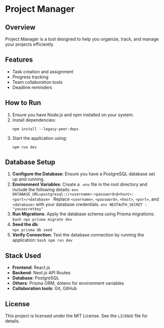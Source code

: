 # Project Manager

## Overview
Project Manager is a tool designed to help you organize, track, and manage your projects efficiently.

## Features
- Task creation and assignment
- Progress tracking
- Team collaboration tools
- Deadline reminders

## How to Run
1. Ensure you have Node.js and npm installed on your system.
2. Install dependencies:
    ```
    npm install --legacy-peer-deps
    ```
3. Start the application using:
    ```
    npm run dev
    ```

## Database Setup
1. **Configure the Database**: Ensure you have a PostgreSQL database set up and running.
2. **Environment Variables**: Create a `.env` file in the root directory and include the following details:
        ```env
        DATABASE_URL=postgresql://<username>:<password>@<host>:<port>/<database>
        ```
        Replace `<username>`, `<password>`, `<host>`, `<port>`, and `<database>` with your database credentials.
        ```env
        NEXTAUTH_SECRET : "yousecretkey"
        ```
3. **Run Migrations**: Apply the database schema using Prisma migrations:
        ```bash
        npx prisma migrate dev
         ```
4. **Seed the db**:  
        ```
        npx prisma db seed
        ```
5. **Verify Connection**: Test the database connection by running the application:
        ```bash
        npm run dev
        ```

## Stack Used
- **Frontend**: React.js
- **Backend**: Next.js API Routes
- **Database**: PostgreSQL
- **Others**: Prisma ORM, dotenv for environment variables
- **Collaboration tools**: Git, GitHub

## License
This project is licensed under the MIT License. See the `LICENSE` file for details.
